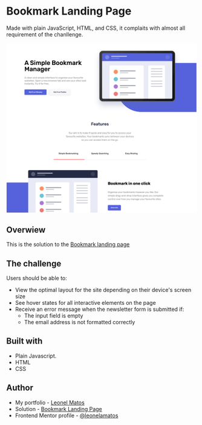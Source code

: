 # Bookmark Landing Page

Made with plain JavaScript, HTML, and CSS, it complaits with almost all requirement of the chanllenge. 

![Design preview for the Bookmark landing page coding challenge](./final_design_image/finalDesign_screenshot.png)

## Overwiew

This is the solution to the [Bookmark landing page](https://www.frontendmentor.io/challenges/bookmark-landing-page-5d0b588a9edda32581d29158)

## The challenge

Users should be able to:

- View the optimal layout for the site depending on their device's screen size
- See hover states for all interactive elements on the page
- Receive an error message when the newsletter form is submitted if:
  - The input field is empty
  - The email address is not formatted correctly

## Built with

- Plain Javascript.
- HTML
- CSS

## Author

- My portfolio - [Leonel Matos](https://leonelmatos.com)
- Solution - [Bookmark Landing Page](https://leonelmatos.com/challenges/bookmark-landing-page)
- Frontend Mentor profile - [@leonelamatos](https://www.frontendmentor.io/profile/leonelamatos)

